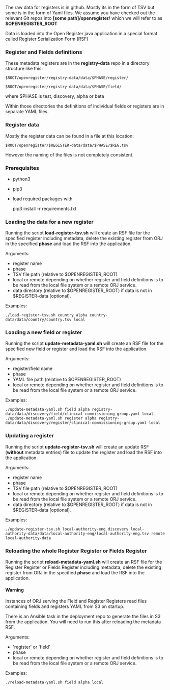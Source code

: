 The raw data for registers is in github. Mostly its in the form of TSV but some is in the form of Yaml files.
We assume you have checked out the relevant Git repos into **[some path]/openregister/** which we will refer to as
**$OPENREGISTER_ROOT**

Data is loaded into the Open Register java application in a special format called Register Serialization Form (RSF)

### Register and Fields definitions

These metadata registers are in the **registry-data** repo in a directory structure like this:

    $ROOT/openregister/registry-data/data/$PHASE/register/

    $ROOT/openregister/registry-data/data/$PHASE/field/

where $PHASE is test, discovery, alpha or beta

Within those directories the definitions of individual fields or registers are in separate YAML files.

### Register data

Mostly the register data can be found in a file at this location:

    $ROOT/openregister/$REGISTER-data/data/$PHASE/$REG.tsv

However the naming of the files is not completely consistent.

### Prerequisites

- python3
- pip3
- load required packages with


    pip3 install -r requirements.txt


### Loading the data for a new register

Running the script **load-register-tsv.sh** will create an RSF file for the specified register including metadata, delete the existing
register from ORJ in the specified **phase** and load the RSF into the application.

Arguments:
- register name
- phase
- TSV file path (relative to $OPENREGISTER_ROOT)
- local or remote depending on whether register and field definitions is to be read from the local file system or a remote ORJ service.
- data directory (relative to $OPENREGISTER_ROOT) if data is not in $REGISTER-data [optional].

Examples:

    ./load-register-tsv.sh country alpha country-data/data/country/country.tsv local

### Loading a new field or register

Running the script **update-metadata-yaml.sh** will create an RSF file for the specified new field or register and load the RSF into the application.

Arguments:
- register/field name
- phase
- YAML file path (relative to $OPENREGISTER_ROOT)
- local or remote depending on whether register and field definitions is to be read from the local file system or a remote ORJ service.

Examples:

    ./update-metadata-yaml.sh field alpha registry-data/data/discovery/field/clinical-commissioning-group.yaml local
    ./update-metadata-yaml.sh register alpha registry-data/data/discovery/register/clinical-commissioning-group.yaml local

### Updating a register

Running the script **update-register-tsv.sh** will create an update RSF (**without** metadata entries) file to update the register and load the RSF into the application.

Arguments:
- register name
- phase
- TSV file path (relative to $OPENREGISTER_ROOT)
- local or remote depending on whether register and field definitions is to be read from the local file system or a remote ORJ service.
- data directory (relative to $OPENREGISTER_ROOT) if data is not in $REGISTER-data [optional].

Examples:

    ./update-register-tsv.sh local-authority-eng discovery local-authority-data/data/local-authority-eng/local-authority-eng.tsv remote local-authority-data


### Reloading the whole Register Register or Fields Register

Running the script **reload-metadata-yaml.sh** will create an RSF file for the Register Register or Fields Register including metadata, delete the existing register from ORJ in the specified **phase** and load the RSF into the application.

#### Warning

Instances of ORJ serving the Field and Register Registers read files containing fields and registers YAML from S3 on startup.

There is an Ansible task in the deployment repo to generate the files in S3 from the application. You will need to run this after
reloading the metadata RSF. 

Arguments:
- 'register' or 'field'
- phase
- local or remote depending on whether register and field definitions is to be read from the local file system or a remote ORJ service.

Examples:

    ./reload-metadata-yaml.sh field alpha local
